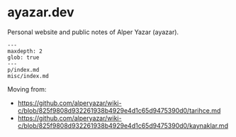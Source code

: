# ayazar.dev

Personal website and public notes of Alper Yazar (ayazar).

```{toctree}
---
maxdepth: 2
glob: true
---
p/index.md
misc/index.md
```

Moving from:

- <https://github.com/alperyazar/wiki-c/blob/825f9808d932261938b4929e4d1c65d9475390d0/tarihce.md>
- <https://github.com/alperyazar/wiki-c/blob/825f9808d932261938b4929e4d1c65d9475390d0/kaynaklar.md>
